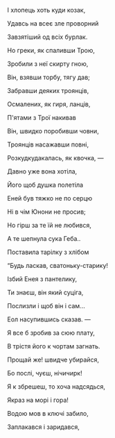 ﻿І хлопець хоть куди козак,

Удавсь на всеє зле проворний

Завзятіший од всіх бурлак.

Но греки, як спаливши Трою,

Зробили з неї скирту гною,

Він, взявши торбу, тягу дав;

Забравши деяких троянців,

Осмалених, як гиря, ланців,

П'ятами з Трої накивав


Він, швидко поробивши човни,

Троянців насажавши повні,

Розкудкудакалась, як квочка, —

Давно уже вона хотіла,

Його щоб душка полетіла

Еней був тяжко не по серцю


Ні в чім Юнони не просив;

Но гірш за те їй не любився,







А те шепнула сука Геба..











Поставила тарілку з хлібом


“Будь ласкав, сватоньку-старику!

Ізбий Енея з пантелику,

Ти знаєш, він який суціга,











Послизли і щоб він і сам…

Еол насупившись сказав. —

Я все б зробив за сюю плату,









В трістя його к чортам загнать.

Прощай же! швидче убирайся,



Бо послі, чуєш, нічичирк!

Я к збрешеш, то хоча надсядься,





Якраз на морі і гора!

Водою мов в ключі забило,

Заплакався і заридався,


